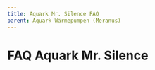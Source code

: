 ```yaml
---
title: Aquark Mr. Silence FAQ
parent: Aquark Wärmepumpen (Meranus)
---
```

# FAQ Aquark Mr. Silence
